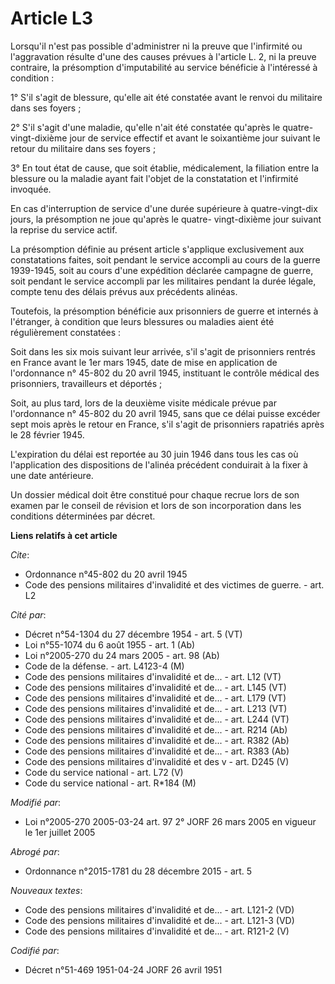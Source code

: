 # Article L3

Lorsqu'il n'est pas possible d'administrer ni la preuve que l'infirmité ou l'aggravation résulte d'une des causes prévues à
l'article L. 2, ni la preuve contraire, la présomption d'imputabilité au service bénéficie à l'intéressé à condition :

1° S'il s'agit de blessure, qu'elle ait été constatée avant le renvoi du militaire dans ses foyers ;

2° S'il s'agit d'une maladie, qu'elle n'ait été constatée qu'après le quatre-vingt-dixième jour de service effectif et avant
le soixantième jour suivant le retour du militaire dans ses foyers ;

3° En tout état de cause, que soit établie, médicalement, la filiation entre la blessure ou la maladie ayant fait l'objet de
la constatation et l'infirmité invoquée.

En cas d'interruption de service d'une durée supérieure à quatre-vingt-dix jours, la présomption ne joue qu'après le quatre-
vingt-dixième jour suivant la reprise du service actif.

La présomption définie au présent article s'applique exclusivement aux constatations faites, soit pendant le service accompli
au cours de la guerre 1939-1945, soit au cours d'une expédition déclarée campagne de guerre, soit pendant le service accompli
par les militaires pendant la durée légale, compte tenu des délais prévus aux précédents alinéas.

Toutefois, la présomption bénéficie aux prisonniers de guerre et internés à l'étranger, à condition que leurs blessures ou
maladies aient été régulièrement constatées :

Soit dans les six mois suivant leur arrivée, s'il s'agit de prisonniers rentrés en France avant le 1er mars 1945, date de
mise en application de l'ordonnance n° 45-802 du 20 avril 1945, instituant le contrôle médical des prisonniers, travailleurs
et déportés ;

Soit, au plus tard, lors de la deuxième visite médicale prévue par l'ordonnance n° 45-802 du 20 avril 1945, sans que ce délai
puisse excéder sept mois après le retour en France, s'il s'agit de prisonniers rapatriés après le 28 février 1945.

L'expiration du délai est reportée au 30 juin 1946 dans tous les cas où l'application des dispositions de l'alinéa précédent
conduirait à la fixer à une date antérieure.

Un dossier médical doit être constitué pour chaque recrue lors de son examen par le conseil de révision et lors de son
incorporation dans les conditions déterminées par décret.

**Liens relatifs à cet article**

_Cite_:

  - Ordonnance n°45-802 du 20 avril 1945
  - Code des pensions militaires d'invalidité et des victimes de guerre. - art. L2

_Cité par_:

  - Décret n°54-1304 du 27 décembre 1954 - art. 5 (VT)
  - Loi n°55-1074 du 6 août 1955 - art. 1 (Ab)
  - Loi n°2005-270 du 24 mars 2005 - art. 98 (Ab)
  - Code de la défense. - art. L4123-4 (M)
  - Code des pensions militaires d'invalidité et de... - art. L12 (VT)
  - Code des pensions militaires d'invalidité et de... - art. L145 (VT)
  - Code des pensions militaires d'invalidité et de... - art. L179 (VT)
  - Code des pensions militaires d'invalidité et de... - art. L213 (VT)
  - Code des pensions militaires d'invalidité et de... - art. L244 (VT)
  - Code des pensions militaires d'invalidité et de... - art. R214 (Ab)
  - Code des pensions militaires d'invalidité et de... - art. R382 (Ab)
  - Code des pensions militaires d'invalidité et de... - art. R383 (Ab)
  - Code des pensions militaires d'invalidité et des v - art. D245 (V)
  - Code du service national - art. L72 (V)
  - Code du service national - art. R*184 (M)

_Modifié par_:

  - Loi n°2005-270 2005-03-24 art. 97 2° JORF 26 mars 2005 en vigueur le 1er juillet 2005

_Abrogé par_:

  - Ordonnance n°2015-1781 du 28 décembre 2015 - art. 5

_Nouveaux textes_:

  - Code des pensions militaires d'invalidité et de... - art. L121-2 (VD)
  - Code des pensions militaires d'invalidité et de... - art. L121-3 (VD)
  - Code des pensions militaires d'invalidité et de... - art. R121-2 (V)

_Codifié par_:

  - Décret n°51-469 1951-04-24 JORF 26 avril 1951
